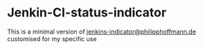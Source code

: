 Jenkin-CI-status-indicator
==========================

This is a minimal version of jenkins-indicator@philipphoffmann.de customised for my specific use
